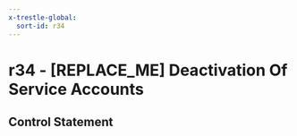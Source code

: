 ```yaml
---
x-trestle-global:
  sort-id: r34
---
```


# r34 - \[REPLACE_ME\] Deactivation Of Service Accounts

## Control Statement
